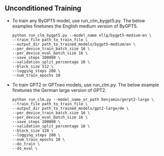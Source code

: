 ## Unconditioned Training

- To train any ByGPT5 model, use run_clm_bygpt5.py. The below examples finetunes the English medium
  version of ByGPT5. 
  ```
  python run_clm_bygpt5.py --model_name nllg/bygpt5-medium-en \
  --train_file path_to_train_file \
  --output_dir path_to_trained_models/bygpt5-medium/en \
  --per_device_train_batch_size 16 \
  --per_device_eval_batch_size 16 \
  --save_steps 100000 \
  --validation_split_percentage 10 \
  --block_size 512 \
  --logging_steps 200 \
  --num_train_epochs 10
  ```
- To train GPT2 or GPTneo models, use run_clm.py. The below example finetunes the German large version
  of GPT2.
  ```
  python run_clm.py --model_name_or_path benjamin/gerpt2-large \
  --train_file path_to_train_file \
  --output_dir path_to_trained_models/gpt2-large/de \ 
  --per_device_train_batch_size 16 \
  --per_device_eval_batch_size 16 \
  --save_steps 100000 \
  --validation_split_percentage 10 \ 
  --block_size 128 \
  --logging_steps 200 \ 
  --num_train_epochs 10 \
  --do_train \
  --do_eval \

